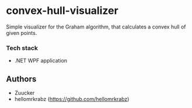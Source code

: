 # convex-hull-visualizer

Simple visualizer for the Graham algorithm, that calculates a convex hull of given points.

### Tech stack
- .NET WPF application

## Authors
- Zuucker
- hellomrkrabz (https://github.com/hellomrkrabz)